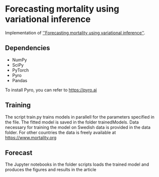 # Forecasting mortality using variational inference

Implementation of [''Forecasting mortality using variational inference''](https://arxiv.org/abs/21xx.xxxxx).

## Dependencies

* NumPy
* SciPy
* PyTorch
* Pyro
* Pandas

To install Pyro, you can refer to https://pyro.ai

## Training

The script train.py trains models in parallell for the parameters specified in the file. The fitted model is saved in the folder trainedModels. Data necessary for training the model on Swedish data is provided in the data folder. For other countries the data is freely available at https://www.mortality.org 

## Forecast

The Jupyter notebooks in the folder scripts loads the trained model and produces the figures and results in the article